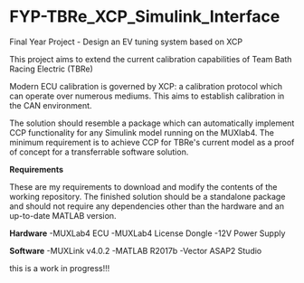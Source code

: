 # FYP-TBRe_XCP_Simulink_Interface
 Final Year Project - Design an EV tuning system based on XCP

This project aims to extend the current calibration capabilities of Team Bath Racing Electric (TBRe)

Modern ECU calibration is governed by XCP: a calibration protocol which can operate over numerous mediums. This aims to establish calibration in the CAN environment.

The solution should resemble a package which can automatically implement CCP functionality for any Simulink model running on the MUXlab4. The minimum requirement is to achieve CCP for TBRe's current model as a proof of concept for a transferrable software solution.

****Requirements****

These are my requirements to download and modify the contents of the working repository. The finished solution should be a standalone package and should not require any dependencies other than the hardware and an up-to-date MATLAB version. 

**Hardware**
-MUXLab4 ECU
-MUXLab4 License Dongle
-12V Power Supply

**Software**
-MUXLink v4.0.2
-MATLAB R2017b
-Vector ASAP2 Studio

this is a work in progress!!!
